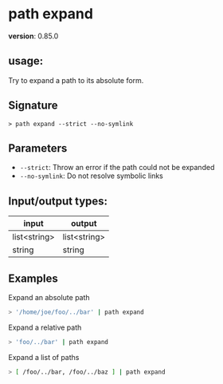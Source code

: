 # path expand

**version**: 0.85.0

## **usage**:

Try to expand a path to its absolute form.

## Signature

`> path expand --strict --no-symlink`

## Parameters

- `--strict`: Throw an error if the path could not be expanded
- `--no-symlink`: Do not resolve symbolic links

## Input/output types:

| input          | output         |
| -------------- | -------------- |
| list\<string\> | list\<string\> |
| string         | string         |

## Examples

Expand an absolute path

```bash
> '/home/joe/foo/../bar' | path expand
```

Expand a relative path

```bash
> 'foo/../bar' | path expand
```

Expand a list of paths

```bash
> [ /foo/../bar, /foo/../baz ] | path expand
```

